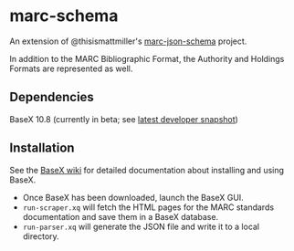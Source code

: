 # marc-schema


An extension of @thisismattmiller's [marc-json-schema](https://github.com/thisismattmiller/marc-json-schema) project.

In addition to the MARC Bibliographic Format, the Authority and Holdings Formats are represented as well.

## Dependencies
BaseX 10.8 (currently in beta; see [latest developer snapshot](https://files.basex.org/releases/latest/))

## Installation
See the [BaseX wiki](http://docs.basex.org/wiki/Main_Page) for detailed documentation about installing and using BaseX.

* Once BaseX has been downloaded, launch the BaseX GUI.
* `run-scraper.xq` will fetch the HTML pages for the MARC standards documentation and save them in a BaseX database. 
* `run-parser.xq` will generate the JSON file and write it to a local directory.